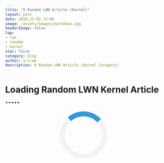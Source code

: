 ```yaml
---
title: "A Random LWN Article (Kernel)"
layout: post
date: 2018-11-02 13:06
image: /assets/images/markdown.jpg
headerImage: false
tag:
- lwn
- random
- kernel
star: false
category: blog
author: sriram
description: A Random LWN Article (Kernel Category)
---
```



<style>
.loader {
    border: 16px solid #f3f3f3; /* Light grey */
    border-top: 16px solid #3498db; /* Blue */
    border-radius: 50%;
    width: 120px;
    height: 120px;
    animation: spin 2s linear infinite;
}
@keyframes spin {
    0% { transform: rotate(0deg); }
    100% { transform: rotate(360deg); }
}
</style>


# Loading Random LWN Kernel Article .....

<center>
<div class="loader"></div>
</center>

<br>
<br>
<br>

<script src="https://ajax.googleapis.com/ajax/libs/jquery/3.3.1/jquery.min.js"></script>

<script>
var regex = /\/Articles\/(.*?)\//g;

$.getJSON('https://allorigins.me/get?url=' + encodeURIComponent('https://lwn.net/Kernel/Index') + '&callback=?', function(data){
    var lwn_content = data.contents;
    console.log(lwn_content);
    var matches = lwn_content.match(regex);
    var rand_int = Math.floor((Math.random() * (matches.length - 1)) + 0);
    console.log(matches[rand_int]);
    window.location.href = "https://lwn.net" + matches[rand_int];
});
</script>




